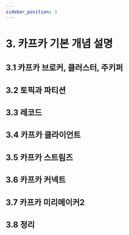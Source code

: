 ```yaml
---
sidebar_position: 3
---
```


# 3. 카프카 기본 개념 설명

## 3.1 카프카 브로커, 클러스터, 주키퍼

## 3.2 토픽과 파티션

## 3.3 레코드

## 3.4 카프카 클라이언트

## 3.5 카프카 스트림즈

## 3.6 카프카 커넥트

## 3.7 카프카 미리메이커2

## 3.8 정리